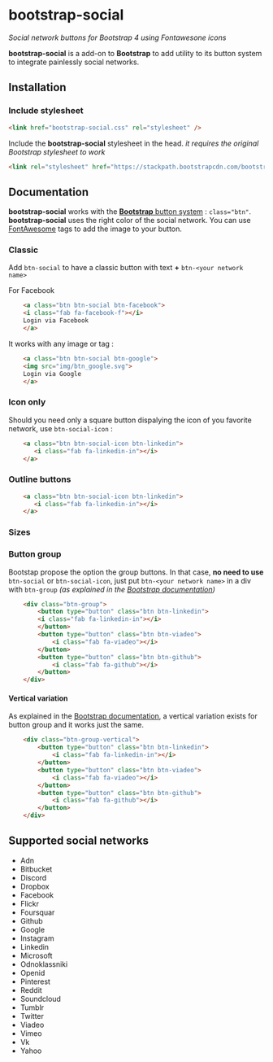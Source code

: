 # bootstrap-social #
*Social network buttons for Bootstrap 4 using Fontawesone icons*

**bootstrap-social** is a add-on to **Bootstrap** to add utility to its button system to integrate painlessly social networks.

## Installation ##

### Include stylesheet ###
```html
<link href="bootstrap-social.css" rel="stylesheet" />
```

Include the **bootstrap-social** stylesheet in the head. *it requires the original Bootstrap stylesheet to work*

```html
<link rel="stylesheet" href="https://stackpath.bootstrapcdn.com/bootstrap/4.2.1/css/bootstrap.min.css" />
```

## Documentation ##

**bootstrap-social** works with the [**Bootstrap** button system](https://getbootstrap.com/docs/4.1/components/buttons/) : `class="btn"`. **bootstrap-social** uses the right color of the social network. You can use [FontAwesome](https://fontawesome.com/icons?d=gallery) tags to add the image to your button.

### Classic ###

Add `btn-social` to have a classic button with text **+** `btn-<your network name>`

 For Facebook
```html
    <a class="btn btn-social btn-facebook">
	<i class="fab fa-facebook-f"></i>
	Login via Facebook
    </a>
```
 It works with any image or tag :
```html
    <a class="btn btn-social btn-google">
	<img src="img/btn_google.svg">
	Login via Google
    </a>
```
### Icon only ###

Should you need only a square button dispalying the icon of you favorite network, use `btn-social-icon` :
```html
    <a class="btn btn-social-icon btn-linkedin">
       <i class="fab fa-linkedin-in"></i>
    </a>
```
### Outline buttons ###


```html
    <a class="btn btn-social-icon btn-linkedin">
       <i class="fab fa-linkedin-in"></i>
    </a>
```

### Sizes ###

### Button group ###
Bootstap propose the option the group buttons. In that case, **no need to use** `btn-social` or `btn-social-icon`, just put `btn-<your network name>` in a div with `btn-group` *(as explained in the [Bootstrap documentation](https://getbootstrap.com/docs/4.1/components/button-group/))*
```html
    <div class="btn-group">
    	<button type="button" class="btn btn-linkedin">
	    <i class="fab fa-linkedin-in"></i>
    	</button>
    	<button type="button" class="btn btn-viadeo">
            <i class="fab fa-viadeo"></i>
    	</button>
    	<button type="button" class="btn btn-github">
            <i class="fab fa-github"></i>
    	</button>
    </div>
```

#### Vertical variation ####

As explained in the [Bootstrap documentation](https://getbootstrap.com/docs/4.1/components/button-group/#vertical-variation), a vertical variation exists for button group and it works just the same.
```html
    <div class="btn-group-vertical">
    	<button type="button" class="btn btn-linkedin">
    		<i class="fab fa-linkedin-in"></i>
    	</button>
    	<button type="button" class="btn btn-viadeo">
    		<i class="fab fa-viadeo"></i>
    	</button>
    	<button type="button" class="btn btn-github">
    		<i class="fab fa-github"></i>
    	</button>
    </div>
```

## Supported social networks ##

- Adn
- Bitbucket
- Discord
- Dropbox
- Facebook
- Flickr
- Foursquar
- Github
- Google
- Instagram
- Linkedin
- Microsoft
- Odnoklassniki
- Openid
- Pinterest
- Reddit
- Soundcloud
- Tumblr
- Twitter
- Viadeo
- Vimeo
- Vk
- Yahoo
